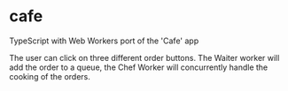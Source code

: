 # cafe
TypeScript with Web Workers port of the 'Cafe' app

The user can click on three different order buttons. 
The Waiter worker will add the order to a queue, the Chef Worker will concurrently handle the cooking of the orders.


